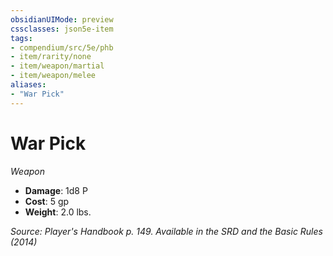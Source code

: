 ```yaml
---
obsidianUIMode: preview
cssclasses: json5e-item
tags:
- compendium/src/5e/phb
- item/rarity/none
- item/weapon/martial
- item/weapon/melee
aliases: 
- "War Pick"
---
```

# War Pick
*Weapon*  

- **Damage**: 1d8 P
- **Cost**: 5 gp
- **Weight**: 2.0 lbs.

*Source: Player's Handbook p. 149. Available in the <span title='Systems Reference Document (5.1)'>SRD</span> and the Basic Rules (2014)*